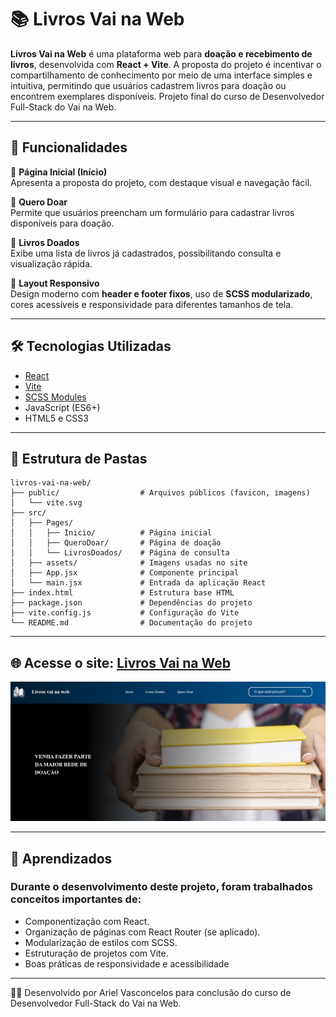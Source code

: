 # 📚 Livros Vai na Web

**Livros Vai na Web** é uma plataforma web para **doação e recebimento de livros**, desenvolvida com **React + Vite**. A proposta do projeto é incentivar o compartilhamento de conhecimento por meio de uma interface simples e intuitiva, permitindo que usuários cadastrem livros para doação ou encontrem exemplares disponíveis. Projeto final do curso de Desenvolvedor Full-Stack do Vai na Web.

---

## 🚀 Funcionalidades

🔹 **Página Inicial (Início)**  
Apresenta a proposta do projeto, com destaque visual e navegação fácil.

🔹 **Quero Doar**  
Permite que usuários preencham um formulário para cadastrar livros disponíveis para doação.

🔹 **Livros Doados**  
Exibe uma lista de livros já cadastrados, possibilitando consulta e visualização rápida.

🔹 **Layout Responsivo**  
Design moderno com **header e footer fixos**, uso de **SCSS modularizado**, cores acessíveis e responsividade para diferentes tamanhos de tela.

---

## 🛠 Tecnologias Utilizadas

- [React](https://reactjs.org/)
- [Vite](https://vitejs.dev/)
- [SCSS Modules](https://sass-lang.com/)
- JavaScript (ES6+)
- HTML5 e CSS3

---

## 📂 Estrutura de Pastas

```plaintext
livros-vai-na-web/
├── public/                  # Arquivos públicos (favicon, imagens)
│   └── vite.svg
├── src/
│   ├── Pages/
│   │   ├── Inicio/          # Página inicial
│   │   ├── QueroDoar/       # Página de doação
│   │   └── LivrosDoados/    # Página de consulta
│   ├── assets/              # Imagens usadas no site
│   ├── App.jsx              # Componente principal
│   └── main.jsx             # Entrada da aplicação React
├── index.html               # Estrutura base HTML
├── package.json             # Dependências do projeto
├── vite.config.js           # Configuração do Vite
└── README.md                # Documentação do projeto
```
---
## 🌐 Acesse o site: [Livros Vai na Web](https://livros-vai-na-web-ariel.netlify.app/)
![Home da Página](livros_vai_na_web.jpg)

---

## 📌 Aprendizados

### Durante o desenvolvimento deste projeto, foram trabalhados conceitos importantes de:

- Componentização com React.
- Organização de páginas com React Router (se aplicado).
- Modularização de estilos com SCSS.
- Estruturação de projetos com Vite.
- Boas práticas de responsividade e acessibilidade

---

👩‍💻 Desenvolvido por Ariel Vasconcelos para conclusão do curso de Desenvolvedor Full-Stack do Vai na Web.
